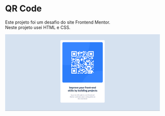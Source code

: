 # QR Code
Este projeto foi um desafio do site Frontend Mentor.<br>
Neste projeto usei HTML e CSS.

<img src="qrcode.png" alt="Imagem do Projeto">
